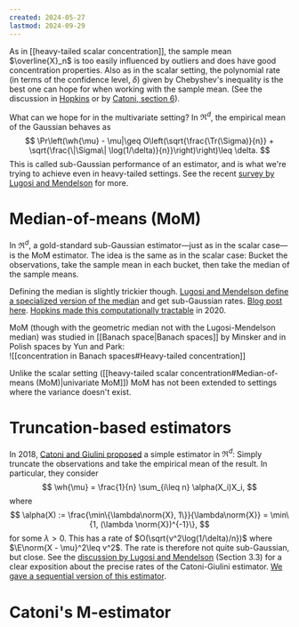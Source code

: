 ```yaml
---
created: 2024-05-27
lastmod: 2024-09-29
---
```


As in [[heavy-tailed scalar concentration]], the sample mean $\overline{X}_n$ is too easily influenced by outliers and does have good concentration properties. Also as in the scalar setting, the polynomial rate (in terms of the confidence level, $\delta$) given by Chebyshev's inequality is the best one can hope for when working with the sample mean. (See the discussion in [Hopkins](https://arxiv.org/pdf/1809.07425) or by [Catoni, section 6](http://www.numdam.org/item/10.1214/11-AIHP454.pdf)). 

What can we hope for in the multivariate setting? In $\Re^d$, the empirical mean of the Gaussian behaves as 
$$
\Pr\left(\wh{\mu} - \mu|\geq O\left(\sqrt{\frac{\Tr(\Sigma)}{n}} + \sqrt{\frac{\|\Sigma\| \log(1/\delta)}{n}}\right)\right)\leq \delta.
$$
This is called sub-Gaussian performance of an estimator, and is what we're trying to achieve even in heavy-tailed settings.  See the recent [survey by Lugosi and Mendelson](https://arxiv.org/pdf/1906.04280) for more.  

# Median-of-means (MoM)
In $\Re^d$, a gold-standard sub-Gaussian estimator—just as in the scalar case—is the MoM estimator.  The idea is the same as in the scalar case: Bucket the observations, take the sample mean in each bucket, then take the median of the sample means. 

Defining the median is slightly trickier though. [Lugosi and Mendelson define a specialized version of the median](https://www.econ.upf.edu/~lugosi/mean.pdf) and get sub-Gaussian rates. [Blog post here](https://benchugg.com/research_notes/median-of-means-multivariate/). [Hopkins made this computationally tractable](https://arxiv.org/pdf/1809.07425) in 2020. 

MoM (though with the geometric median not with the Lugosi-Mendelson median) was studied in [[Banach space|Banach spaces]] by Minsker and in Polish spaces by Yun and Park:  
![[concentration in Banach spaces#Heavy-tailed concentration]]

Unlike the scalar setting ([[heavy-tailed scalar concentration#Median-of-means (MoM)|univariate MoM]]) MoM has not been extended to settings where the variance doesn't exist. 

# Truncation-based estimators 
In 2018, [Catoni and Giulini proposed](https://arxiv.org/pdf/1802.04308) a simple estimator in $\Re^d$: Simply truncate the observations and take the empirical mean of the result. In particular, they consider 
$$
\wh{\mu} = \frac{1}{n} \sum_{i\leq n} \alpha(X_i)X_i,
$$
where 
$$
\alpha(X) := \frac{\min\{\lambda\norm{X}, 1\}}{\lambda\norm{X}} = \min\{1, (\lambda \norm{X})^{-1}\},
$$
for some $\lambda>0$. This has a rate of $O(\sqrt{v^2\log(1/\delta)/n})$ where $\E\norm{X - \mu}^2\leq v^2$. The rate is therefore not quite sub-Gaussian, but close. See the [discussion by Lugosi and Mendelson](https://arxiv.org/pdf/1906.04280) (Section 3.3) for a clear exposition about the precise rates of the Catoni-Giulini estimator. [We gave a sequential version of this estimator](https://arxiv.org/abs/2311.08168). 

# Catoni's M-estimator 
